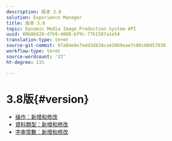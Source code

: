 ```yaml
---
description: 版本 3.8
solution: Experience Manager
title: 版本 3.8
topic: Dynamic Media Image Production System API
uuid: 00b8b620-d7b9-4080-bf9c-7761587a1e54
translation-type: tm+mt
source-git-commit: 97a84e8e7edd3d834ca42069eae7c09c00d57938
workflow-type: tm+mt
source-wordcount: '17'
ht-degree: 11%

---
```



# 3.8版{#version}

* [操作：新增和修改](r-3-8-operations.md)
* [資料類型：新增和修改](r-3-8-types.md)
* [字串常數：新增和修改](r-3-8-string-constants.md)

